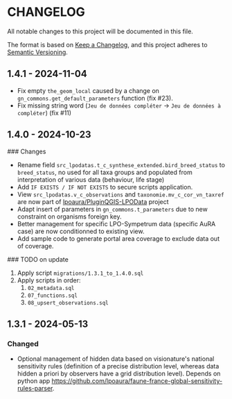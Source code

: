 # CHANGELOG

All notable changes to this project will be documented in this file.

The format is based on [Keep a Changelog](https://keepachangelog.com/), and this project adheres to [Semantic Versioning](https://semver.org/).

<!-- ## Unreleased [{version_tag}](https://github.com/opengisch/qgis-plugin-ci/releases/tag/{version_tag}) - YYYY-MM-DD -->

## 1.4.1 - 2024-11-04

- Fix empty `the_geom_local` caused by a change on `gn_commons.get_default_parameters` function (fix #23).
- Fix missing string word (`Jeu de données compléter` -> `Jeu de données à compléter`) (fix #11)

## 1.4.0 - 2024-10-23

### Changes

- Rename field `src_lpodatas.t_c_synthese_extended.bird_breed_status` to `breed_status`, no used for all taxa groups and populated from interpretation of various data (behaviour, life stage)
- Add `IF EXISTS / IF NOT EXISTS` to secure scripts application.
- View `src_lpodatas.v_c_observations` and `taxonomie.mv_c_cor_vn_taxref` are now part of [lpoaura/PluginQGIS-LPOData](https://github.com/lpoaura/PluginQGis-LPOData/tree/master/config) project
- Adapt insert of parameters in `gn_commons.t_parameters` due to new constraint on organisms foreign key.
- Better management for specific LPO-Sympetrum data (specific AuRA case) are now conditionned to existing view.
- Add sample code to generate portal area coverage to exclude data out of coverage.

### TODO on update

1. Apply script `migrations/1.3.1_to_1.4.0.sql`
2. Apply scripts in order:
    1. `02_metadata.sql`
    2. `07_functions.sql`
    3. `08_upsert_observations.sql`
    



## 1.3.1 - 2024-05-13

### Changed

* Optional management of hidden data based on visionature's national sensitivity rules (definition of a precise distribution level, whereas data hidden a priori by observers have a grid distribution level).
Depends on python app https://github.com/lpoaura/faune-france-global-sensitivity-rules-parser.
